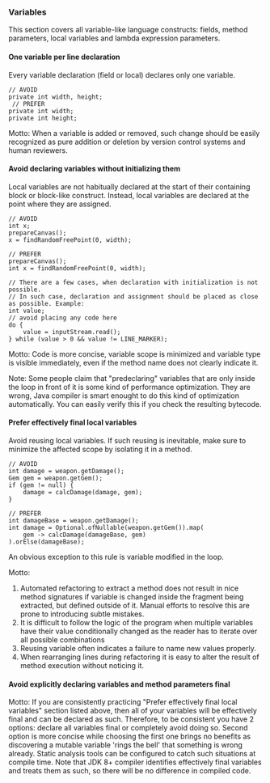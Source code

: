### Variables

This section covers all variable-like language constructs: 
fields, method parameters, local variables and lambda expression parameters.

#### One variable per line declaration 

Every variable declaration (field or local) declares only one variable.

    // AVOID
    private int width, height;
     // PREFER
    private int width; 
    private int height; 

Motto: When a variable is added or removed, such change should be easily recognized as pure addition or deletion
by version control systems and human reviewers.

#### Avoid declaring variables without initializing them 

Local variables are not habitually declared at the start of their containing block or block-like construct. 
Instead, local variables are declared at the point where they are assigned. 
    
    // AVOID
    int x;
    prepareCanvas();
    x = findRandomFreePoint(0, width);
    
    // PREFER
    prepareCanvas();
    int x = findRandomFreePoint(0, width);

    // There are a few cases, when declaration with initialization is not possible. 
    // In such case, declaration and assignment should be placed as close as possible. Example:    
    int value;
    // avoid placing any code here
    do {
        value = inputStream.read();
    } while (value > 0 && value != LINE_MARKER);

Motto: Code is more concise, variable scope is minimized and variable type is visible immediately, even if the method 
name does not clearly indicate it.
  
Note: Some people claim that "predeclaring" variables that are only inside the loop in front of it is some kind of 
performance optimization. They are wrong, Java compiler is smart enought to do this kind of optimization automatically. 
You can easily verify this if you check the resulting bytecode.  
 
#### Prefer effectively final local variables  

Avoid reusing local variables. If such reusing is inevitable, make sure to minimize the affected scope by isolating it 
in a method. 

    // AVOID
    int damage = weapon.getDamage();
    Gem gem = weapon.getGem();
    if (gem != null) {
        damage = calcDamage(damage, gem); 
    }

    // PREFER
    int damageBase = weapon.getDamage();
    int damage = Optional.ofNullable(weapon.getGem()).map(
        gem -> calcDamage(damageBase, gem)
    ).orElse(damageBase); 

An obvious exception to this rule is variable modified in the loop. 

Motto:

1. Automated refactoring to extract a method does not result in nice method signatures if variable is changed inside the 
fragment being extracted, but defined outside of it. Manual efforts to resolve this are prone to introducing subtle 
mistakes. 
2. It is difficult to follow the logic of the program when multiple variables have their value conditionally changed as 
the reader has to iterate over all possible combinations       
3. Reusing variable often indicates a failure to name new values properly.
4. When rearranging lines during refactoring it is easy to alter the result of method execution without noticing it.

#### Avoid explicitly declaring variables and method parameters final

Motto: If you are consistently practicing "Prefer effectively final local variables" section listed above, then all of 
your variables will be effectively final and can be declared as such. Therefore, to be consistent you have 2 options:
declare all variables final or completely avoid doing so. Second option is more concise while choosing the first one 
brings no benefits as discovering a mutable variable 'rings the bell' that something is wrong already. Static analysis 
tools can be configured to catch such situations at compile time. Note that JDK 8+ compiler identifies effectively final
variables and treats them as such, so there will be no difference in compiled code.